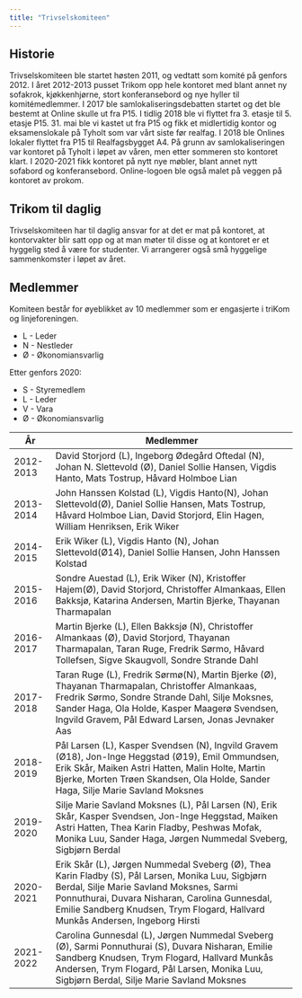 ```yaml
---
title: "Trivselskomiteen"
---
```


Historie
--------

Trivselskomiteen ble startet høsten 2011, og vedtatt som komité på
genfors 2012.  I året 2012-2013 pusset Trikom opp hele kontoret med blant annet ny sofakrok, kjøkkenhjørne, stort konferansebord og nye hyller til komitémedlemmer.  I 2017 ble samlokaliseringsdebatten startet og det ble bestemt at Online skulle ut fra P15. I tidlig 2018 ble vi flyttet fra 3. etasje til 5. etasje P15. 31. mai ble vi kastet ut fra P15 og fikk et midlertidig kontor og eksamenslokale på Tyholt som var vårt siste før realfag. I 2018 ble Onlines lokaler flyttet fra P15 til Realfagsbygget A4. På grunn av samlokaliseringen var kontoret på Tyholt i løpet av våren, men etter sommeren sto kontoret klart. I 2020-2021 fikk kontoret på nytt nye møbler, blant annet nytt sofabord og konferansebord. Online-logoen ble også malet på veggen på kontoret av prokom.  

Trikom til daglig
-----------------
Trivselskomiteen har til daglig ansvar for at det er mat på kontoret, at kontorvakter blir satt opp og at man møter til disse og at kontoret er et hyggelig sted å være for studenter. Vi arrangerer også små hyggelige sammenkomster i løpet av året. 


Medlemmer
---------

Komiteen består for øyeblikket av 10 medlemmer som er engasjerte i
triKom og linjeforeningen.

-   L - Leder
-   N - Nestleder
-   Ø - Økonomiansvarlig

Etter genfors 2020:

-   S - Styremedlem
-   L - Leder
-   V - Vara
-   Ø - Økonomiansvarlig

År|Medlemmer
---|---
2012-2013|David Storjord (L), Ingeborg Ødegård Oftedal (N), Johan N. Slettevold (Ø), Daniel Sollie Hansen, Vigdis Hanto, Mats Tostrup, Håvard Holmboe Lian
2013-2014|John Hanssen Kolstad (L), Vigdis Hanto(N), Johan Slettevold(Ø), Daniel Sollie Hansen, Mats Tostrup, Håvard Holmboe Lian, David Storjord, Elin Hagen, William Henriksen, Erik Wiker
2014-2015|Erik Wiker (L), Vigdis Hanto (N), Johan Slettevold(Ø14), Daniel Sollie Hansen, John Hanssen Kolstad|Mats Tostrup, Håvard Holmboe Lian, David Storjord, William Henriksen, Sondre Auestad, Kristoffer Hajem(Ø)
2015-2016|Sondre Auestad (L), Erik Wiker (N), Kristoffer Hajem(Ø), David Storjord, Christoffer Almankaas, Ellen Bakksjø, Katarina Andersen, Martin Bjerke, Thayanan Tharmapalan
2016-2017|Martin Bjerke (L), Ellen Bakksjø (N), Christoffer Almankaas (Ø), David Storjord, Thayanan Tharmapalan, Taran Ruge, Fredrik Sørmo, Håvard Tollefsen, Sigve Skaugvoll, Sondre Strande Dahl
2017-2018|Taran Ruge (L), Fredrik Sørmø(N), Martin Bjerke (Ø), Thayanan Tharmapalan, Christoffer Almankaas, Fredrik Sørmo, Sondre Strande Dahl, Silje Moksnes, Sander Haga, Ola Holde, Kasper Maagerø Svendsen, Ingvild Gravem, Pål Edward Larsen, Jonas Jevnaker Aas
2018-2019|Pål Larsen (L), Kasper Svendsen (N), Ingvild Gravem (Ø18), Jon-Inge Heggstad (Ø19), Emil Ommundsen, Erik Skår, Maiken Astri Hatten, Malin Holte, Martin Bjerke, Morten Trøen Skandsen, Ola Holde, Sander Haga, Silje Marie Savland Moksnes
2019-2020| Silje Marie Savland Moksnes (L), Pål Larsen (N), Erik Skår, Kasper Svendsen, Jon-Inge Heggstad, Maiken Astri Hatten, Thea Karin Fladby, Peshwas Mofak, Monika Luu, Sander Haga, Jørgen Nummedal Sveberg, Sigbjørn Berdal
2020-2021| Erik Skår (L), Jørgen Nummedal Sveberg (Ø), Thea Karin Fladby (S), Pål Larsen, Monika Luu, Sigbjørn Berdal, Silje Marie Savland Moksnes, Sarmi Ponnuthurai, Duvara Nisharan, Carolina Gunnesdal, Emilie Sandberg Knudsen, Trym Flogard, Hallvard Munkås Andersen, Ingeborg Hirsti
2021-2022| Carolina Gunnesdal (L), Jørgen Nummedal Sveberg (Ø), Sarmi Ponnuthurai (S), Duvara Nisharan, Emilie Sandberg Knudsen, Trym Flogard, Hallvard Munkås Andersen, Trym Flogard, Pål Larsen, Monika Luu, Sigbjørn Berdal, Silje Marie Savland Moksnes